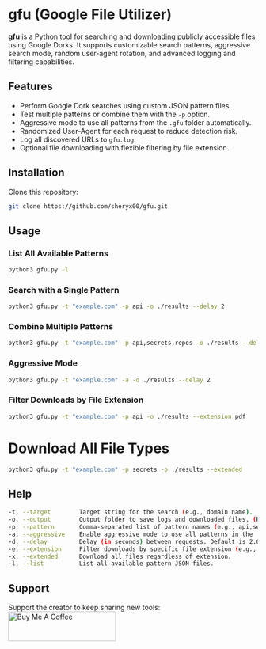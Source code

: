 # **gfu (Google File Utilizer)**

**gfu** is a Python tool for searching and downloading publicly accessible files using Google Dorks. It supports customizable search patterns, aggressive search mode, random user-agent rotation, and advanced logging and filtering capabilities.

## Features

- Perform Google Dork searches using custom JSON pattern files.
- Test multiple patterns or combine them with the `-p` option.
- Aggressive mode to use all patterns from the `.gfu` folder automatically.
- Randomized User-Agent for each request to reduce detection risk.
- Log all discovered URLs to `gfu.log`.
- Optional file downloading with flexible filtering by file extension.

## Installation

Clone this repository:

```bash
git clone https://github.com/sheryx00/gfu.git
```

## Usage

### List All Available Patterns

```bash
python3 gfu.py -l
```
### Search with a Single Pattern

```bash
python3 gfu.py -t "example.com" -p api -o ./results --delay 2
```

### Combine Multiple Patterns

```bash
python3 gfu.py -t "example.com" -p api,secrets,repos -o ./results --delay 3
```

### Aggressive Mode

```bash
python3 gfu.py -t "example.com" -a -o ./results --delay 2
```

### Filter Downloads by File Extension

```bash
python3 gfu.py -t "example.com" -p api -o ./results --extension pdf
```

# Download All File Types

```bash
python3 gfu.py -t "example.com" -p secrets -o ./results --extended
```
## Help

```bash
-t, --target	    Target string for the search (e.g., domain name).
-o, --output	    Output folder to save logs and downloaded files. (Required)
-p, --pattern	    Comma-separated list of pattern names (e.g., api,secrets,repos).
-a, --aggressive	Enable aggressive mode to use all patterns in the .gfu folder.
-d, --delay	        Delay (in seconds) between requests. Default is 2.0.
-e, --extension	    Filter downloads by specific file extension (e.g., pdf, txt, csv).
-x, --extended	    Download all files regardless of extension.
-l, --list	        List all available pattern JSON files.
```

## Support

Support the creator to keep sharing new tools: <a href="https://www.buymeacoffee.com/Sheryx00" target="_blank"><img src="https://cdn.buymeacoffee.com/buttons/v2/default-yellow.png" alt="Buy Me A Coffee" style="height: 60px !important;width: 217px !important;" ></a>
